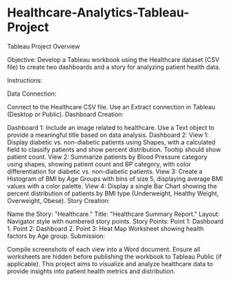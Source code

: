 # Healthcare-Analytics-Tableau-Project
Tableau Project Overview

Objective: Develop a Tableau workbook using the Healthcare dataset (CSV file) to create two dashboards and a story for analyzing patient health data.

Instructions:

Data Connection:

Connect to the Healthcare CSV file.
Use an Extract connection in Tableau (Desktop or Public).
Dashboard Creation:

Dashboard 1:
Include an image related to healthcare.
Use a Text object to provide a meaningful title based on data analysis.
Dashboard 2:
View 1: Display diabetic vs. non-diabetic patients using Shapes, with a calculated field to classify patients and show percent distribution. Tooltip should show patient count.
View 2: Summarize patients by Blood Pressure category using shapes, showing patient count and BP category, with color differentiation for diabetic vs. non-diabetic patients.
View 3: Create a Histogram of BMI by Age Groups with bins of size 5, displaying average BMI values with a color palette.
View 4: Display a single Bar Chart showing the percent distribution of patients by BMI type (Underweight, Healthy Weight, Overweight, Obese).
Story Creation:

Name the Story: "Healthcare."
Title: "Healthcare Summary Report."
Layout: Navigator style with numbered story points.
Story Points:
Point 1: Dashboard 1.
Point 2: Dashboard 2.
Point 3: Heat Map Worksheet showing health factors by Age group.
Submission:

Compile screenshots of each view into a Word document.
Ensure all worksheets are hidden before publishing the workbook to Tableau Public (if applicable).
This project aims to visualize and analyze healthcare data to provide insights into patient health metrics and distribution.
